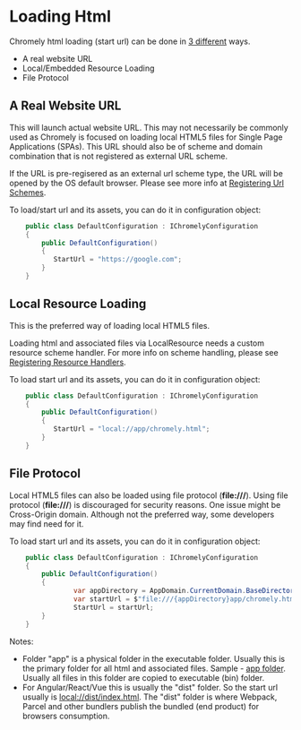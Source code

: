 
# Loading Html

Chromely html loading (start url) can be done in [3 different](https://github.com/chromelyapps/Chromely/blob/5086087dfc03d27cbd84699359cd4891024cfcd1/src/Chromely.Core/Helpers/ConfigKeys.cs#L3) ways.

- A real website URL
- Local/Embedded Resource Loading
- File Protocol

## A Real Website URL

This will launch actual website URL. This may not necessarily be commonly used as Chromely is focused on loading local HTML5 files for Single Page Applications (SPAs). This URL should also be of scheme and domain combination that is not registered as external URL scheme. 

If the URL is pre-regisered as an external url scheme type, the URL will be opened by the OS default browser. Please see more info at [Registering Url Schemes](https://github.com/chromelyapps/Chromely/blob/master/Documents/registering_url_schemes.md).

To load/start url and its assets, you can do it in configuration object:

````csharp
    public class DefaultConfiguration : IChromelyConfiguration
    {
        public DefaultConfiguration()
        {
           StartUrl = "https://google.com";
        }
    }
````

## Local Resource Loading

This is the preferred way of loading local HTML5 files. 

Loading html and associated files via LocalResource needs a custom resource scheme handler. For more info on scheme handling, please see [Registering Resource Handlers](https://github.com/chromelyapps/Chromely/blob/master/Documents/registering_resource_handlers.md).

To load start url and its assets, you can do it in configuration object:


````csharp
    public class DefaultConfiguration : IChromelyConfiguration
    {
        public DefaultConfiguration()
        {
           StartUrl = "local://app/chromely.html";
        }
    }

````

## File Protocol

Local HTML5 files can also be loaded using file protocol (**file:///**). Using file protocol (**file:///**) is discouraged for security reasons. One issue might be Cross-Origin domain. Although not the preferred way, some developers may find need for it. 

To load start url and its assets, you can do it in configuration object:

````csharp
    public class DefaultConfiguration : IChromelyConfiguration
    {
        public DefaultConfiguration()
        {
			    var appDirectory = AppDomain.CurrentDomain.BaseDirectory;
			    var startUrl = $"file:///{appDirectory}app/chromely.html";
			    StartUrl = startUrl;
        }
    }

````

Notes:
- Folder "app" is a physical folder in the executable folder. Usually this is the primary folder for all html and associated files. Sample - [app folder](https://github.com/chromelyapps/demo-projects/tree/master/regular-chromely/CrossPlatDemo/app). Usually all files in this folder are copied to executable (bin) folder.
- For Angular/React/Vue this is usually the "dist" folder. So the start url usually is [local://dist/index.html](https://github.com/chromelyapps/demo-projects/blob/98732be68154623dd9d7977cf6cbe29e2eed82a0/angular-react-vue/ChromelyAngular/chromelyconfig.json#L4). The "dist" folder is where Webpack, Parcel and other bundlers publish the bundled (end product) for browsers consumption.

